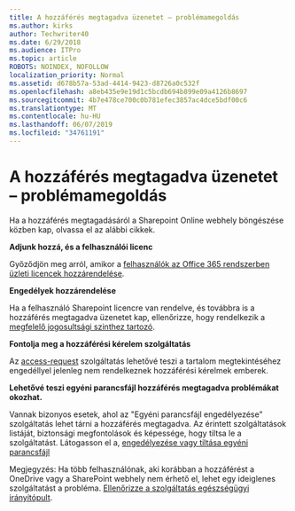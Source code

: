 ```yaml
---
title: A hozzáférés megtagadva üzenetet – problémamegoldás
ms.author: kirks
author: Techwriter40
ms.date: 6/29/2018
ms.audience: ITPro
ms.topic: article
ROBOTS: NOINDEX, NOFOLLOW
localization_priority: Normal
ms.assetid: d678b57a-53ad-4414-9423-d8726a0c532f
ms.openlocfilehash: a8eb435e9e19d1c5bcdb694b899e09a4126b8697
ms.sourcegitcommit: 4b7e478ce700c0b781efec3857ac4dce5bdf00c6
ms.translationtype: MT
ms.contentlocale: hu-HU
ms.lasthandoff: 06/07/2019
ms.locfileid: "34761191"
---
```

# <a name="troubleshoot-access-denied-messages"></a>A hozzáférés megtagadva üzenetet – problémamegoldás

Ha a hozzáférés megtagadásáról a Sharepoint Online webhely böngészése közben kap, olvassa el az alábbi cikkek.

**Adjunk hozzá, és a felhasználói licenc**

Győződjön meg arról, amikor a [felhasználók az Office 365 rendszerben üzleti licencek hozzárendelése](https://docs.microsoft.com/office365/admin/subscriptions-and-billing/assign-licenses-to-users?view=o365-worldwide&amp;tabs=One).

**Engedélyek hozzárendelése**

Ha a felhasználó Sharepoint licencre van rendelve, és továbbra is a hozzáférés megtagadva üzenetet kap, ellenőrizze, hogy rendelkezik a [megfelelő jogosultsági szinthez tartozó](https://docs.microsoft.com/sharepoint/understanding-permission-levels).

**Fontolja meg a hozzáférési kérelem szolgáltatás**

Az [access-request](https://support.office.com/article/Set-up-and-manage-access-requests-94B26E0B-2822-49D4-929A-8455698654B3) szolgáltatás lehetővé teszi a tartalom megtekintéséhez engedéllyel jelenleg nem rendelkeznek hozzáférési kérelmek emberek. 

**Lehetővé teszi egyéni parancsfájl hozzáférés megtagadva problémákat okozhat.**

Vannak bizonyos esetek, ahol az "Egyéni parancsfájl engedélyezése" szolgáltatás lehet tárni a hozzáférés megtagadva. Az érintett szolgáltatások listáját, biztonsági megfontolások és képessége, hogy tiltsa le a szolgáltatást. Látogasson el a, [engedélyezése vagy tiltása egyéni parancsfájl](https://docs.microsoft.com/sharepoint/allow-or-prevent-custom-script)

Megjegyzés: Ha több felhasználónak, aki korábban a hozzáférést a OneDrive vagy a SharePoint webhely nem érhető el, lehet egy ideiglenes szolgáltatást a probléma. [Ellenőrizze a szolgáltatás egészségügyi irányítópult](https://portal.office.com/adminportal/home#/servicehealth).


  

